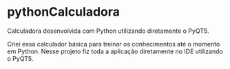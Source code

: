 # pythonCalculadora
Calculadora desenvolvida com Python utilizando diretamente o PyQT5.

Criei essa calculador básica para treinar os conhecimentos até o momento em Python. Nesse projeto fiz toda a aplicação diretamente no IDE utilizando o PyQT5.

